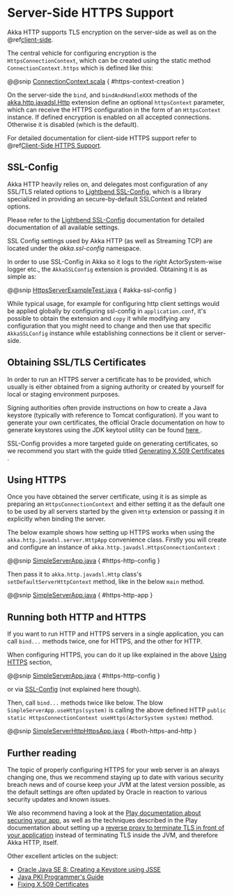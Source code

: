 <a id="serversidehttps-java"></a>
# Server-Side HTTPS Support

Akka HTTP supports TLS encryption on the server-side as well as on the @ref[client-side](../../scala/http/client-side/client-https-support.md#clientsidehttps).

The central vehicle for configuring encryption is the `HttpsConnectionContext`, which can be created using
the static method `ConnectionContext.https` which is defined like this:

@@snip [ConnectionContext.scala](../../../../../../akka-http-core/src/main/scala/akka/http/javadsl/ConnectionContext.scala) { #https-context-creation }

On the server-side the `bind`, and `bindAndHandleXXX` methods of the [akka.http.javadsl.Http](https://github.com/akka/akka/blob/master/akka-http-core/src/main/scala/akka/http/javadsl/Http.scala) extension define an
optional `httpsContext` parameter, which can receive the HTTPS configuration in the form of an `HttpsContext`
instance.
If defined encryption is enabled on all accepted connections. Otherwise it is disabled (which is the default).

For detailed documentation for client-side HTTPS support refer to @ref[Client-Side HTTPS Support](../../scala/http/client-side/client-https-support.md#clientsidehttps).

<a id="ssl-config-java"></a>
## SSL-Config

Akka HTTP heavily relies on, and delegates most configuration of any SSL/TLS related options to
[Lightbend SSL-Config](http://typesafehub.github.io/ssl-config/), which is a library specialized in providing an secure-by-default SSLContext
and related options.

Please refer to the [Lightbend SSL-Config](http://typesafehub.github.io/ssl-config/) documentation for detailed documentation of all available settings.

SSL Config settings used by Akka HTTP (as well as Streaming TCP) are located under the *akka.ssl-config* namespace.

In order to use SSL-Config in Akka so it logs to the right ActorSystem-wise logger etc., the
`AkkaSSLConfig` extension is provided. Obtaining it is as simple as:

@@snip [HttpsServerExampleTest.java](../../../../test/java/docs/http/javadsl/server/HttpsServerExampleTest.java) { #akka-ssl-config }

While typical usage, for example for configuring http client settings would be applied globally by configuring
ssl-config in `application.conf`, it's possible to obtain the extension and `copy` it while modifying any
configuration that you might need to change and then use that specific `AkkaSSLConfig` instance while establishing
connections be it client or server-side.

## Obtaining SSL/TLS Certificates

In order to run an HTTPS server a certificate has to be provided, which usually is either obtained from a signing
authority or created by yourself for local or staging environment purposes.

Signing authorities often provide instructions on how to create a Java keystore (typically with reference to Tomcat
configuration). If you want to generate your own certificates, the official Oracle documentation on how to generate
keystores using the JDK keytool utility can be found [here ](https://docs.oracle.com/javase/8/docs/technotes/tools/unix/keytool.html).

SSL-Config provides a more targeted guide on generating certificates, so we recommend you start with the guide
titled [Generating X.509 Certificates ](http://typesafehub.github.io/ssl-config/CertificateGeneration.html).

<a id="using-https-java"></a>
## Using HTTPS

Once you have obtained the server certificate, using it is as simple as preparing an `HttpsConnectionContext`
and either setting it as the default one to be used by all servers started by the given `Http` extension
or passing it in explicitly when binding the server.

The below example shows how setting up HTTPS works when using the `akka.http.javadsl.server.HttpApp` convenience class.
Firstly you will create and configure an instance of `akka.http.javadsl.HttpsConnectionContext` :

@@snip [SimpleServerApp.java](../../../../../../akka-http-tests/src/main/java/akka/http/javadsl/server/examples/simple/SimpleServerApp.java) { #https-http-config }

Then pass it to `akka.http.javadsl.Http` class's `setDefaultServerHttpContext` method, like in the below `main` method.

@@snip [SimpleServerApp.java](../../../../../../akka-http-tests/src/main/java/akka/http/javadsl/server/examples/simple/SimpleServerApp.java) { #https-http-app }

## Running both HTTP and HTTPS

If you want to run HTTP and HTTPS servers in a single application, you can call `bind...` methods twice,
one for HTTPS, and the other for HTTP.

When configuring HTTPS, you can do it up like explained in the above [Using HTTPS](#using-https-java) section,

@@snip [SimpleServerApp.java](../../../../../../akka-http-tests/src/main/java/akka/http/javadsl/server/examples/simple/SimpleServerApp.java) { #https-http-config }

or via [SSL-Config](#ssl-config-java) (not explained here though).

Then, call `bind...` methods twice like below.
The blow `SimpleServerApp.useHttps(system)` is calling the above defined HTTP `public static HttpsConnectionContext useHttps(ActorSystem system)` method.

@@snip [SimpleServerHttpHttpsApp.java](../../../../../../akka-http-tests/src/main/java/akka/http/javadsl/server/examples/simple/SimpleServerHttpHttpsApp.java) { #both-https-and-http }

## Further reading

The topic of properly configuring HTTPS for your web server is an always changing one,
thus we recommend staying up to date with various security breach news and of course
keep your JVM at the latest version possible, as the default settings are often updated by
Oracle in reaction to various security updates and known issues.

We also recommend having a look at the [Play documentation about securing your app](https://www.playframework.com/documentation/2.5.x/ConfiguringHttps#ssl-certificates),
as well as the techniques described in the Play documentation about setting up a [reverse proxy to terminate TLS in
front of your application](https://www.playframework.com/documentation/2.5.x/HTTPServer) instead of terminating TLS inside the JVM, and therefore Akka HTTP, itself.

Other excellent articles on the subject:

 * [Oracle Java SE 8: Creating a Keystore using JSSE ](https://docs.oracle.com/javase/8/docs/technotes/guides/security/jsse/JSSERefGuide.html#CreateKeystore)
 * [Java PKI Programmer's Guide ](https://docs.oracle.com/javase/8/docs/technotes/guides/security/certpath/CertPathProgGuide.html)
 * [Fixing X.509 Certificates ](https://tersesystems.com/2014/03/20/fixing-x509-certificates/)